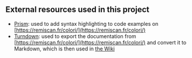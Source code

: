 ## External resources used in this project

* [Prism](https://github.com/PrismJS/prism/): used to add syntax highlighting to code examples on [https://remiscan.fr/colori/](https://remiscan.fr/colori/)
* [Turndown](https://github.com/domchristie/turndown): used to export the documentation from [https://remiscan.fr/colori/](https://remiscan.fr/colori/) and convert it to Markdown, which is then used in [the Wiki](https://github.com/Remiscan/colori/wiki)